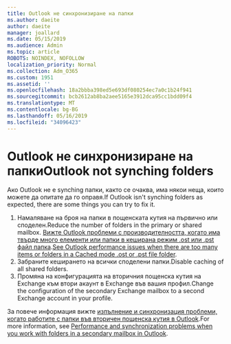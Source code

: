 ```yaml
---
title: Outlook не синхронизиране на папки
ms.author: daeite
author: daeite
manager: joallard
ms.date: 05/15/2019
ms.audience: Admin
ms.topic: article
ROBOTS: NOINDEX, NOFOLLOW
localization_priority: Normal
ms.collection: Adm_O365
ms.custom: 1951
ms.assetid: ''
ms.openlocfilehash: 18a2bbba398ed5e693df080254ec7a0c1b24f941
ms.sourcegitcommit: bcb2612ab8ba2aee5165e3912dca95cc1bdd09f4
ms.translationtype: MT
ms.contentlocale: bg-BG
ms.lasthandoff: 05/16/2019
ms.locfileid: "34096423"
---
```

# <a name="outlook-not-synching-folders"></a><span data-ttu-id="6372f-102">Outlook не синхронизиране на папки</span><span class="sxs-lookup"><span data-stu-id="6372f-102">Outlook not synching folders</span></span>

<span data-ttu-id="6372f-103">Ако Outlook не е synching папки, както се очаква, има някои неща, които можете да опитате да го оправя.</span><span class="sxs-lookup"><span data-stu-id="6372f-103">If Outlook isn't synching folders as expected, there are some things you can try to fix it.</span></span>

1. <span data-ttu-id="6372f-104">Намаляване на броя на папки в пощенската кутия на първично или споделен.</span><span class="sxs-lookup"><span data-stu-id="6372f-104">Reduce the number of folders in the primary or shared mailbox.</span></span> <span data-ttu-id="6372f-105">[Вижте Outlook проблеми с производителността, когато има твърде много елементи или папки в кеширана режим .ost или .pst файл папка](https://support.microsoft.com/help/2768656).</span><span class="sxs-lookup"><span data-stu-id="6372f-105">[See Outlook performance issues when there are too many items or folders in a Cached mode .ost or .pst file folder](https://support.microsoft.com/help/2768656).</span></span>
2. <span data-ttu-id="6372f-106">Забраните кеширането на всички споделени папки.</span><span class="sxs-lookup"><span data-stu-id="6372f-106">Disable caching of all shared folders.</span></span>
3. <span data-ttu-id="6372f-107">Промяна на конфигурацията на вторичния пощенска кутия на Exchange към втори акаунт в Exchange във вашия профил.</span><span class="sxs-lookup"><span data-stu-id="6372f-107">Change the configuration of the secondary Exchange mailbox to a second Exchange account in your profile.</span></span>
 
<span data-ttu-id="6372f-108">За повече информация вижте [изпълнение и синхронизация проблеми, когато работите с папки във вторичен пощенска кутия в Outlook](https://support.microsoft.com/help/3115602).</span><span class="sxs-lookup"><span data-stu-id="6372f-108">For more information, see [Performance and synchronization problems when you work with folders in a secondary mailbox in Outlook](https://support.microsoft.com/help/3115602).</span></span>